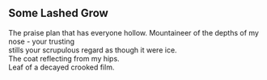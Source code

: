 Some Lashed Grow
----------------
The praise plan that has everyone hollow. Mountaineer of the depths of my nose - your trusting  
stills your scrupulous regard as though it were ice.  
The coat reflecting from my hips.  
Leaf of a decayed crooked film.  
